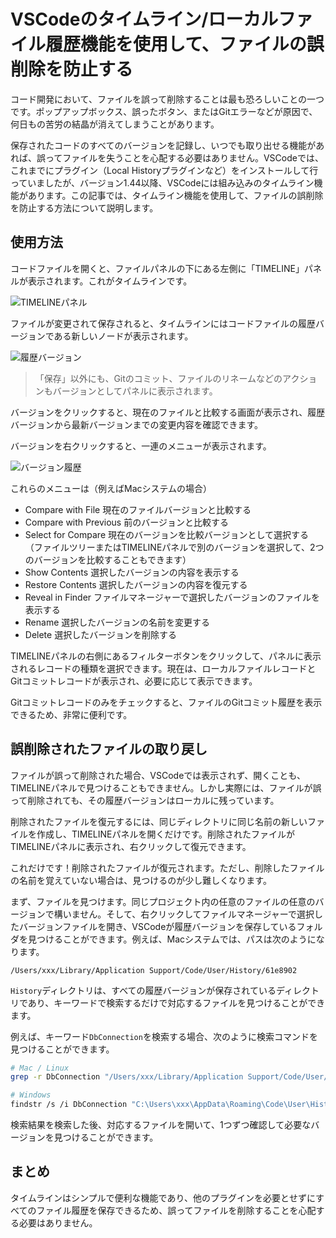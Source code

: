 # VSCodeのタイムライン/ローカルファイル履歴機能を使用して、ファイルの誤削除を防止する

コード開発において、ファイルを誤って削除することは最も恐ろしいことの一つです。ポップアップボックス、誤ったボタン、またはGitエラーなどが原因で、何日もの苦労の結晶が消えてしまうことがあります。

保存されたコードのすべてのバージョンを記録し、いつでも取り出せる機能があれば、誤ってファイルを失うことを心配する必要はありません。VSCodeでは、これまでにプラグイン（Local Historyプラグインなど）をインストールして行っていましたが、バージョン1.44以降、VSCodeには組み込みのタイムライン機能があります。この記事では、タイムライン機能を使用して、ファイルの誤削除を防止する方法について説明します。

## 使用方法

コードファイルを開くと、ファイルパネルの下にある左側に「TIMELINE」パネルが表示されます。これがタイムラインです。

![TIMELINEパネル](/attachments/vscode/timeline-local-history-usage/01.panel.png)

ファイルが変更されて保存されると、タイムラインにはコードファイルの履歴バージョンである新しいノードが表示されます。

![履歴バージョン](/attachments/vscode/timeline-local-history-usage/02.timeline-versions.png)

> 「保存」以外にも、Gitのコミット、ファイルのリネームなどのアクションもバージョンとしてパネルに表示されます。

バージョンをクリックすると、現在のファイルと比較する画面が表示され、履歴バージョンから最新バージョンまでの変更内容を確認できます。

バージョンを右クリックすると、一連のメニューが表示されます。

![バージョン履歴](/attachments/vscode/timeline-local-history-usage/03.context-menu.png)

これらのメニューは（例えばMacシステムの場合）

- Compare with File 現在のファイルバージョンと比較する
- Compare with Previous 前のバージョンと比較する
- Select for Compare 現在のバージョンを比較バージョンとして選択する（ファイルツリーまたはTIMELINEパネルで別のバージョンを選択して、2つのバージョンを比較することもできます）
- Show Contents 選択したバージョンの内容を表示する
- Restore Contents 選択したバージョンの内容を復元する
- Reveal in Finder ファイルマネージャーで選択したバージョンのファイルを表示する
- Rename 選択したバージョンの名前を変更する
- Delete 選択したバージョンを削除する

TIMELINEパネルの右側にあるフィルターボタンをクリックして、パネルに表示されるレコードの種類を選択できます。現在は、ローカルファイルレコードとGitコミットレコードが表示され、必要に応じて表示できます。

Gitコミットレコードのみをチェックすると、ファイルのGitコミット履歴を表示できるため、非常に便利です。

## 誤削除されたファイルの取り戻し

ファイルが誤って削除された場合、VSCodeでは表示されず、開くことも、TIMELINEパネルで見つけることもできません。しかし実際には、ファイルが誤って削除されても、その履歴バージョンはローカルに残っています。

削除されたファイルを復元するには、同じディレクトリに同じ名前の新しいファイルを作成し、TIMELINEパネルを開くだけです。削除されたファイルがTIMELINEパネルに表示され、右クリックして復元できます。

これだけです！削除されたファイルが復元されます。ただし、削除したファイルの名前を覚えていない場合は、見つけるのが少し難しくなります。

まず、ファイルを見つけます。同じプロジェクト内の任意のファイルの任意のバージョンで構いません。そして、右クリックしてファイルマネージャーで選択したバージョンファイルを開き、VSCodeが履歴バージョンを保存しているフォルダを見つけることができます。例えば、Macシステムでは、パスは次のようになります。

```
/Users/xxx/Library/Application Support/Code/User/History/61e8902
```

`History`ディレクトリは、すべての履歴バージョンが保存されているディレクトリであり、キーワードで検索するだけで対応するファイルを見つけることができます。

例えば、キーワード`DbConnection`を検索する場合、次のように検索コマンドを見つけることができます。

```sh
# Mac / Linux
grep -r DbConnection "/Users/xxx/Library/Application Support/Code/User/History"

# Windows
findstr /s /i DbConnection "C:\Users\xxx\AppData\Roaming\Code\User\History"
```

検索結果を検索した後、対応するファイルを開いて、1つずつ確認して必要なバージョンを見つけることができます。

## まとめ

タイムラインはシンプルで便利な機能であり、他のプラグインを必要とせずにすべてのファイル履歴を保存できるため、誤ってファイルを削除することを心配する必要はありません。